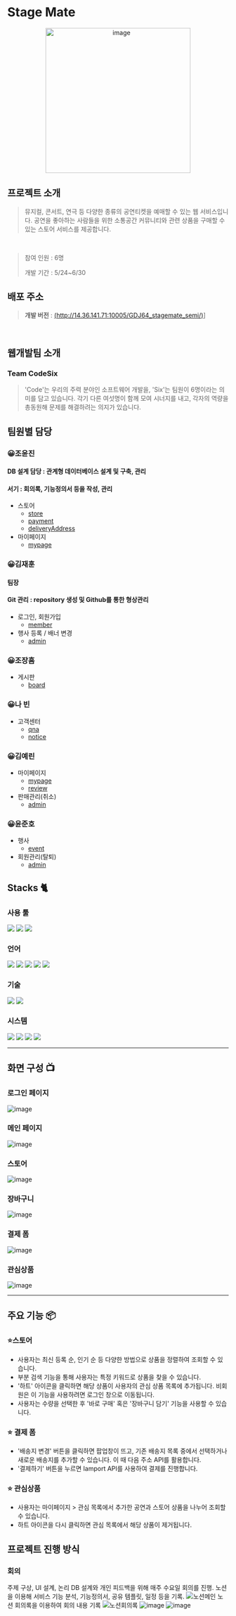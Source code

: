 
# Stage Mate

<div align="center">
<img width="330" alt="image" src="https://github.com/areyouhun/GDJ64_stagemate_semi/assets/131333331/0588bcde-7503-4481-9df5-3930f0b897c4">
</div>

## 프로젝트 소개

> 뮤지컬, 콘서트, 연극 등 다양한 종류의 공연티켓을 예매할 수 있는 웹 서비스입니다.
> 공연을 좋아하는 사람들을 위한 소통공간 커뮤니티와
> 관련 상품을 구매할 수 있는 스토어 서비스를 제공합니다.
<br>

> 참여 인원 : 6명
> 
> 개발 기간 : 5/24~6/30

## 배포 주소
> **개발 버전** : [(http://14.36.141.71:10005/GDJ64_stagemate_semi/)](http://14.36.141.71:10005/GDJ64_stagemate_semi/)]
<br>

## 웹개발팀 소개
### Team CodeSix
> 'Code'는 우리의 주력 분야인 소프트웨어 개발을, 'Six'는 팀원이 6명이라는 의미를 담고 있습니다.
> 각기 다른 여섯명이 함께 모여 시너지를 내고, 각자의 역량을 총동원해 문제를 해결하려는 의지가 있습니다.

## 팀원별 담당
### 😀조윤진
#### DB 설계 담당 : 관계형 데이터베이스 설계 및 구축, 관리
#### 서기 : 회의록, 기능정의서 등을 작성, 관리
* 스토어
  * [store](https://github.com/songzzak/GDJ64_stagemate_semi/tree/dev/src/main/java/com/stagemate/store)
  * [payment](https://github.com/songzzak/GDJ64_stagemate_semi/tree/dev/src/main/java/com/stagemate/payment)
  * [deliveryAddress](https://github.com/songzzak/GDJ64_stagemate_semi/tree/dev/src/main/java/com/stagemate/deliveryAddress)
* 마이페이지
  * [mypage](https://github.com/songzzak/GDJ64_stagemate_semi/tree/dev/src/main/java/com/stagemate/mypage)
   
### 😀김재훈
#### 팀장
#### Git 관리 : repository 생성 및 Github를 통한 형상관리
* 로그인, 회원가입
  * [member](https://github.com/songzzak/GDJ64_stagemate_semi/tree/dev/src/main/java/com/stagemate/member)
* 행사 등록 / 배너 변경
  * [admin](https://github.com/songzzak/GDJ64_stagemate_semi/tree/dev/src/main/java/com/stagemate/admin)

### 😀조장흠
* 게시판
  * [board](https://github.com/songzzak/GDJ64_stagemate_semi/tree/dev/src/main/java/com/stagemate/board)
 
### 😀나 빈
* 고객센터
  * [qna](https://github.com/songzzak/GDJ64_stagemate_semi/tree/dev/src/main/java/com/stagemate/qna)
  * [notice](https://github.com/songzzak/GDJ64_stagemate_semi/tree/dev/src/main/java/com/stagemate/notice)

### 😀김예린
* 마이페이지
  * [mypage](https://github.com/songzzak/GDJ64_stagemate_semi/tree/dev/src/main/java/com/stagemate/mypage)
  * [review](https://github.com/songzzak/GDJ64_stagemate_semi/tree/dev/src/main/java/com/stagemate/review)
* 판매관리(취소)
  * [admin](https://github.com/songzzak/GDJ64_stagemate_semi/tree/dev/src/main/java/com/stagemate/admin)
 
 ### 😀윤준호
* 행사
  * [event](https://github.com/songzzak/GDJ64_stagemate_semi/tree/dev/src/main/java/com/stagemate/event)
* 회원관리(탈퇴)
  * [admin](https://github.com/songzzak/GDJ64_stagemate_semi/tree/dev/src/main/java/com/stagemate/admin)

## Stacks 🐈

### 사용 툴
<img src="https://img.shields.io/badge/oracle-F80000?style=for-the-badge&logo=oracle&logoColor=white"> 
<img src="https://img.shields.io/badge/apache tomcat-F8DC75?style=for-the-badge&logo=apachetomcat&logoColor=white">
<img src="https://img.shields.io/badge/eclipseide-2C2255?style=for-the-badge&logo=eclipseide&logoColor=white"> 


### 언어
<img src="https://img.shields.io/badge/java-007396?style=for-the-badge&logo=java&logoColor=white">
<img src="https://img.shields.io/badge/html5-E34F26?style=for-the-badge&logo=html5&logoColor=white"> 
<img src="https://img.shields.io/badge/css-1572B6?style=for-the-badge&logo=css3&logoColor=white"> 
<img src="https://img.shields.io/badge/javascript-F7DF1E?style=for-the-badge&logo=javascript&logoColor=black"> 
<img src="https://img.shields.io/badge/jquery-0769AD?style=for-the-badge&logo=jquery&logoColor=white">

### 기술
<img src="https://img.shields.io/badge/json-000000?style=for-the-badge&logo=json&logoColor=white">
<img src="https://img.shields.io/badge/apachemaven-C71A36?style=for-the-badge&logo=apachemaven&logoColor=white">

### 시스템
<img src="https://img.shields.io/badge/github-181717?style=for-the-badge&logo=github&logoColor=white">
<img src="https://img.shields.io/badge/git-F05032?style=for-the-badge&logo=git&logoColor=white">
<img src="https://img.shields.io/badge/figma-F24E1E?style=for-the-badge&logo=figma&logoColor=white">
<img src="https://img.shields.io/badge/notion-000000?style=for-the-badge&logo=notion&logoColor=white">

---

## 화면 구성 📺

### 로그인 페이지
![image](https://github.com/areyouhun/GDJ64_stagemate_semi/assets/131333331/0eaf17b6-3f1e-4b5a-829b-f1404ac47db0)

### 메인 페이지
![image](https://github.com/areyouhun/GDJ64_stagemate_semi/assets/131333331/bf96cad4-69ce-4bb5-b225-7d80706aa3d6)

### 스토어
![image](https://github.com/areyouhun/GDJ64_stagemate_semi/assets/131333331/a4481c27-aaef-4319-a2c5-65900ee62819)

### 장바구니
![image](https://github.com/areyouhun/GDJ64_stagemate_semi/assets/131333331/b1265c57-637d-4eba-bac7-b5768db94002)

### 결제 폼
![image](https://github.com/areyouhun/GDJ64_stagemate_semi/assets/131333331/eb1e5cab-81b1-4abb-b274-f337214f1336)

### 관심상품
![image](https://github.com/areyouhun/GDJ64_stagemate_semi/assets/131333331/e97d2e7e-3c34-4f75-a327-60826cd4221d)

---

## 주요 기능 📦

### ⭐️스토어
- 사용자는 최신 등록 순, 인기 순 등 다양한 방법으로 상품을 정렬하여 조회할 수 있습니다.
- 부분 검색 기능을 통해 사용자는 특정 키워드로 상품을 찾을 수 있습니다.
- '하트' 아이콘을 클릭하면 해당 상품이 사용자의 관심 상품 목록에 추가됩니다. 비회원은 이 기능을 사용하려면 로그인 창으로 이동됩니다.
- 사용자는 수량을 선택한 후 '바로 구매' 혹은 '장바구니 담기' 기능을 사용할 수 있습니다.
  
### ⭐️ 결제 폼
- '배송지 변경' 버튼을 클릭하면 팝업창이 뜨고, 기존 배송지 목록 중에서 선택하거나 새로운 배송지를 추가할 수 있습니다. 이 때 다음 주소 API를 활용합니다.
- '결제하기' 버튼을 누르면 Iamport API를 사용하여 결제를 진행합니다.

### ⭐️ 관심상품
- 사용자는 마이페이지 > 관심 목록에서 추가한 공연과 스토어 상품을 나누어 조회할 수 있습니다.
- 하트 아이콘을 다시 클릭하면 관심 목록에서 해당 상품이 제거됩니다.

## 프로젝트 진행 방식
### 회의
주제 구상, UI 설계, 논리 DB 설계와 개인 피드백을 위해 매주 수요일 회의를 진행.
노션을 이용해 서비스 기능 분석, 기능정의서, 공유 템플릿, 일정 등을 기록.
![노션메인](https://github.com/areyouhun/GDJ64_stagemate_semi/assets/131333331/91e7c2f5-5944-4218-9588-d6b1269b54f5)
노션 회의록을 이용하여 회의 내용 기록
![노션회의록](https://github.com/areyouhun/GDJ64_stagemate_semi/assets/131333331/acc0e8f0-691b-4e89-960e-9c009f209d03)
![image](https://github.com/areyouhun/GDJ64_stagemate_semi/assets/131333331/0d201f8d-54ad-4791-a670-88b7c25d6953)
![image](https://github.com/areyouhun/GDJ64_stagemate_semi/assets/131333331/e942a621-93f4-4568-a1dc-4ca811230162)
